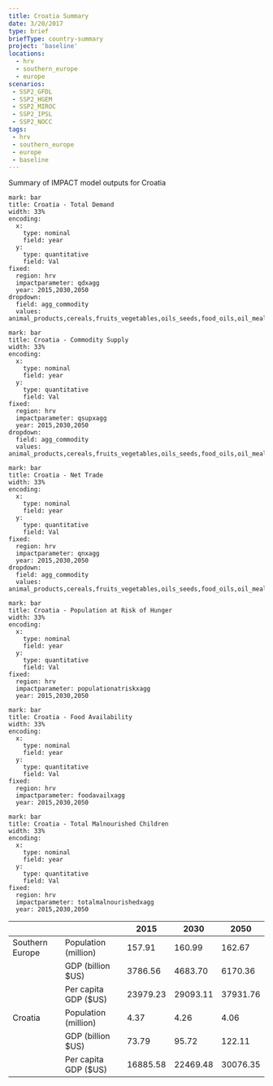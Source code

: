 ```yaml
---
title: Croatia Summary
date: 3/20/2017
type: brief
briefType: country-summary
project: 'baseline'
locations:
  - hrv
  - southern_europe
  - europe
scenarios:
 - SSP2_GFDL
 - SSP2_HGEM
 - SSP2_MIROC
 - SSP2_IPSL
 - SSP2_NOCC
tags:
 - hrv
 - southern_europe
 - europe
 - baseline
---
```

Summary of IMPACT model outputs for Croatia

```chart
mark: bar
title: Croatia - Total Demand
width: 33%
encoding:
  x:
    type: nominal
    field: year
  y:
    type: quantitative
    field: Val
fixed:
  region: hrv
  impactparameter: qdxagg
  year: 2015,2030,2050
dropdown:
  field: agg_commodity
  values: animal_products,cereals,fruits_vegetables,oils_seeds,food_oils,oil_meals,other,pulses,roots_tubers,sugar
```

```chart
mark: bar
title: Croatia - Commodity Supply
width: 33%
encoding:
  x:
    type: nominal
    field: year
  y:
    type: quantitative
    field: Val
fixed:
  region: hrv
  impactparameter: qsupxagg
  year: 2015,2030,2050
dropdown:
  field: agg_commodity
  values: animal_products,cereals,fruits_vegetables,oils_seeds,food_oils,oil_meals,other,pulses,roots_tubers,sugar
```

```chart
mark: bar
title: Croatia - Net Trade
width: 33%
encoding:
  x:
    type: nominal
    field: year
  y:
    type: quantitative
    field: Val
fixed:
  region: hrv
  impactparameter: qnxagg
  year: 2015,2030,2050
dropdown:
  field: agg_commodity
  values: animal_products,cereals,fruits_vegetables,oils_seeds,food_oils,oil_meals,other,pulses,roots_tubers,sugar
```

```chart
mark: bar
title: Croatia - Population at Risk of Hunger
width: 33%
encoding:
  x:
    type: nominal
    field: year
  y:
    type: quantitative
    field: Val
fixed:
  region: hrv
  impactparameter: populationatriskxagg
  year: 2015,2030,2050
```

```chart
mark: bar
title: Croatia - Food Availability
width: 33%
encoding:
  x:
    type: nominal
    field: year
  y:
    type: quantitative
    field: Val
fixed:
  region: hrv
  impactparameter: foodavailxagg
  year: 2015,2030,2050
```

```chart
mark: bar
title: Croatia - Total Malnourished Children
width: 33%
encoding:
  x:
    type: nominal
    field: year
  y:
    type: quantitative
    field: Val
fixed:
  region: hrv
  impactparameter: totalmalnourishedxagg
  year: 2015,2030,2050
```

|   |   | 2015 | 2030 | 2050 |
|---|---|---|---|---|
| Southern Europe | Population (million) | 157.91 | 160.99 | 162.67 |
|  | GDP (billion $US) | 3786.56 | 4683.70 | 6170.36 |
|  | Per capita GDP ($US) | 23979.23 | 29093.11 | 37931.76 |
| Croatia | Population (million) | 4.37 | 4.26 | 4.06 |
|  | GDP (billion $US) | 73.79 | 95.72 | 122.11 |
|  | Per capita GDP ($US) | 16885.58| 22469.48| 30076.35|
